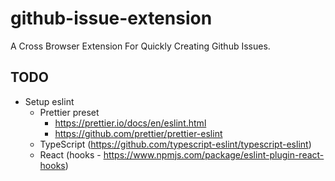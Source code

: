 # github-issue-extension

A Cross Browser Extension For Quickly Creating Github Issues.

## TODO

- Setup eslint
  - Prettier preset
    - https://prettier.io/docs/en/eslint.html
    - https://github.com/prettier/prettier-eslint
  - TypeScript (https://github.com/typescript-eslint/typescript-eslint)
  - React (hooks - https://www.npmjs.com/package/eslint-plugin-react-hooks)
